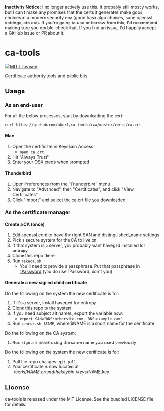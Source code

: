 **Inactivity Notice:** I no longer actively use this. It probably still mostly works, but I can't make any promises that the certs it generates make good choices in a modern security env (good hash algo choices, sane openssl settings, etc etc). If you're going to use or borrow from this, I'd recommend making sure you double-check that. If you find an issue, I'd happily accept a GitHub Issue or PR about it.

ca-tools
===========

[![MIT Licensed](http://img.shields.io/badge/license-MIT-green.svg?style=flat)](https://tldrlegal.com/license/mit-license)

Certificate authority tools and public bits.

## Usage

### As an end-user

For all the below processes, start by downloading the cert:

```
curl https://github.com/akerl/ca-tools/raw/master/certs/ca.crt
```

#### Mac

1. Open the certificate in Keychain Access:
    * `open ca.crt`
2. Hit "Always Trust"
3. Enter your OSX creds when prompted

#### Thunderbird

1. Open Preferences from the "Thunderbird" menu
2. Navigate to "Advanced", then "Certificates", and click "View Certificates"
3. Click "Import" and select the ca.crt file you downloaded

### As the certificate manager

#### Create a CA (once)

1. Edit openssl.conf to have the right SAN and distinguished_name settings
2. Pick a secure system for the CA to live on
3. If that system is a server, you probably want haveged installed for entropy
4. Clone this repo there
5. Run `makeca.sh`
    * You'll need to provide a passphrase. Put that passphrase in [1Password](https://agilebits.com/onepassword) (you do use 1Password, don't you)

#### Generate a new signed child certificate

Do the following on the system the new certificate is for:

1. If it's a server, install haveged for entropy
2. Clone this repo to the system
3. If you need subject alt names, export the variable now:
    * `export SAN="DNS:othersite.com, DNS:example.com"`
4. Run `gencsr.sh $NAME`, where $NAME is a short name for the certificate

Do the following on the CA system:

1. Run `sign.sh $NAME` using the same name you used previously

Do the following on the system the new certificate is for:

1. Pull the repo changes: `git pull`
2. Your certificate is now located at ./certs/$NAME.crt and the key is in ./keys/$NAME.key

## License

ca-tools is released under the MIT License. See the bundled LICENSE file for details.

